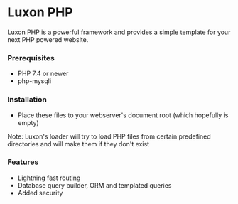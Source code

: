# Luxon PHP
Luxon PHP is a powerful framework and provides a simple template for your next PHP powered website.

### Prerequisites
- PHP 7.4 or newer
- php-mysqli

### Installation
- Place these files to your webserver's document root (which hopefully is empty)

Note: Luxon's loader will try to load PHP files from certain predefined directories and will make them if they don't exist

### Features
- Lightning fast routing
- Database query builder, ORM and templated queries
- Added security
